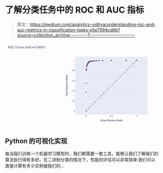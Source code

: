 # 了解分类任务中的 ROC 和 AUC 指标

> 原文：<https://medium.com/analytics-vidhya/understanding-roc-and-auc-metrics-in-classification-tasks-e5e7594cd6b?source=collection_archive---------7----------------------->

![](img/de0eab5b926e80ba562bbc063453bb3b.png)

## Python 的可视化实现

每当我们训练一个机器学习模型时，我们都需要一套工具，能够让我们了解我们的算法执行得有多好。在二进制分类的情况下，性能的评估可以非常简单:我们可以直接计算有多少实例被我们的…